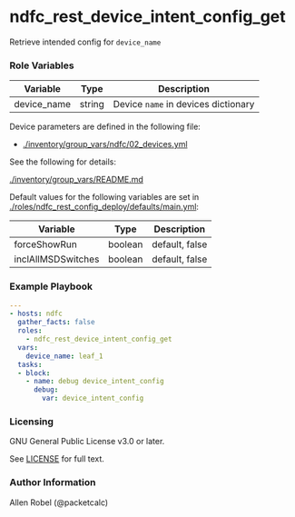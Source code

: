# ndfc_rest_device_intent_config_get

Retrieve intended config for ``device_name``

### Role Variables

Variable           | Type    | Description
-------------------|---------|------------
device_name        | string  | Device ``name`` in devices dictionary

Device parameters are defined in the following file:

- [./inventory/group_vars/ndfc/02_devices.yml](/inventory/group_vars/ndfc/02_devices.yml)

See the following for details:

[./inventory/group_vars/README.md](/inventory/group_vars/README.md)

Default values for the following variables are set in [./roles/ndfc_rest_config_deploy/defaults/main.yml](/roles/ndfc_rest_config_deploy/defaults/main.yml):

Variable           | Type    | Description
-------------------|---------|------------
forceShowRun       | boolean | default, false
inclAllMSDSwitches | boolean | default, false

### Example Playbook

```yaml
---
- hosts: ndfc
  gather_facts: false
  roles:
    - ndfc_rest_device_intent_config_get
  vars:
    device_name: leaf_1
  tasks:
  - block:
    - name: debug device_intent_config
      debug:
        var: device_intent_config
```

### Licensing

GNU General Public License v3.0 or later.

See [LICENSE](https://www.gnu.org/licenses/gpl-3.0.txt) for full text.

### Author Information

Allen Robel (@packetcalc)
